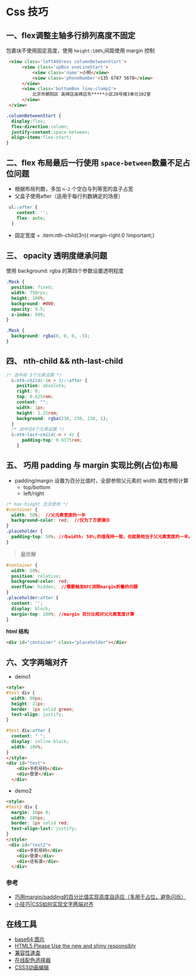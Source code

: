 # Css 技巧

## 一、flex调整主轴多行排列高度不固定
  包裹块不使用固定高度，使用 `height:100%`,间距使用 margin 控制
````html
 <view class='leftAddress columnBetweenStart'>
      <view class='upBox oneLineStart'>
          <view class='name'>小明</view>
          <view class='phoneNumber'>135 6787 5678</view>
      </view>
      <view class='bottomBox line-clamp2'>
          北京市朝阳区 高碑店高碑店东*****小区28号楼3单元102室
      </view>
 </view>
````
````css
.columnBetweenStart {
  display:flex;
  flex-direction:column;
  justify-content:space-between;
  align-items:flex-start;
}

````
## 二、flex 布局最后一行使用 `space-between`数量不足占位问题
  - 根据布局列数，多加 `n-2` 个空白与列等宽的盒子占宽
  - 父盒子使用after（适用于每行列数确定的场景）
  ````css
   ul::after {
      content: '';
      flex: auto;
    }
  ````
  - 固定宽度 + .item:nth-child(3n){ margin-right:0 !important;}

## 三、 opacity 透明度继承问题
使用 background: rgba 的第四个参数设置透明程度
````css
.Mask {
  position: fixed;
  width: 750rpx;
  height: 100%;
  background: #000;
  opacity: 0.5;
  z-index: 999;
}
````

````css
.Mask {
  background: rgba(0, 0, 0, .5);
}
````

## 四、 nth-child && nth-last-child
````css
/* 选中前 3个元素设置 */
  &:nth-child(-1n + 3)::after {
    position: absolute;
    right: 0;
    top: 0.625rem;
    content: "";
    width: 1px;
    height: 1.25rem;
    background: rgba(238, 238, 238, 1);
  }
  /* 选中后4个元素设置 */
  &:nth-last-child(-n + 4) {
      padding-top: 0.9375rem;
    }
````
## 五、 巧用 padding 与 margin 实现比例(**占位**)布局

- padding/margin 设置为百分比值时，全部参照父元素的 width 属性参照计算
  + top/bottom
  + left/right
````css
/* max-hieght 无法使用 */
#container {
  width: 50%;  //父元素宽度的一半
  background-color: red;  //仅为了方便演示
}
.placeholder {
  padding-top: 50%; //与width: 50%;的值保持一致，也就是相当于父元素宽度的一半。
}
````
> 最优解
````css
#container {
  width: 50%;
  position: relative;
  background-color: red;
  overflow: hidden;  //需要触发BFC消除margin折叠的问题
}
.placeholder:after {
  content: '';
  display: block;
  margin-top: 100%; //margin 百分比相对父元素宽度计算
} 
````
**html 结构**
````html
<div id="container" class="placeholder"></div>
````
## 六、文字两端对齐
- demo1
````html
<style>
#test div {
  width: 90px;
  height: 21px;
  border: 1px solid green;
  text-align: justify;
}

#test div:after {
  content: " ";
  display: inline-block;
  width: 100%;
}
</style>
<div id="test">
    <div>手机号码</div>
    <div>登录</div>
  </div>
````
- demo2
````html
<style>
#test2 div {
  margin: 10px 0;
  width: 100px;
  border: 1px solid red;
  text-align-last: justify;
}
</style>
 <div id="test2">
    <div>手机号码</div>
    <div>登录</div>
    <div>还有谁</div>
  </div>
````

### 参考

- [巧用margin/padding的百分比值实现高度自适应（多用于占位，避免闪烁）](https://segmentfault.com/a/1190000004231995)
- [小技巧|CSS如何实现文字两端对齐](https://segmentfault.com/a/1190000011336392)

## 在线工具

* [base64 图片](http://tool.chinaz.com/tools/imgtobase)
* [HTML5 Please Use the new and shiny responsibly](http://html5please.com/)
* [兼容性速查](https://caniuse.com/)
* [在线配色选择器](http://www.peise.net/tools/web/)
* [CSS3动画编辑](https://www.w3cways.com/css3-animation-tool)

